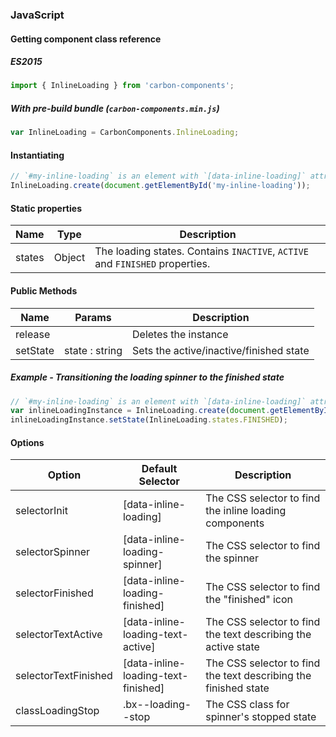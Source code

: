 ### JavaScript

#### Getting component class reference

##### ES2015

```javascript
import { InlineLoading } from 'carbon-components';
```

##### With pre-build bundle (`carbon-components.min.js`)

```javascript
var InlineLoading = CarbonComponents.InlineLoading;
```

#### Instantiating

```javascript
// `#my-inline-loading` is an element with `[data-inline-loading]` attribute
InlineLoading.create(document.getElementById('my-inline-loading'));
```

#### Static properties

| Name    | Type   | Description                                                                  |
|---------|--------|------------------------------------------------------------------------------|
| states  | Object | The loading states. Contains `INACTIVE`, `ACTIVE` and `FINISHED` properties. |

#### Public Methods

| Name     | Params         | Description                                                 |
|----------|----------------|-------------------------------------------------------------|
| release  |                | Deletes the instance                                        |
| setState | state : string | Sets the active/inactive/finished state                     |

##### Example - Transitioning the loading spinner to the finished state

```javascript
// `#my-inline-loading` is an element with `[data-inline-loading]` attribute
var inlineLoadingInstance = InlineLoading.create(document.getElementById('my-inline-loading'));
inlineLoadingInstance.setState(InlineLoading.states.FINISHED);
```

#### Options

| Option               | Default Selector                    | Description                                                     |
|----------------------|-------------------------------------|-----------------------------------------------------------------|
| selectorInit         | [data-inline-loading]               | The CSS selector to find the inline loading components          |
| selectorSpinner      | [data-inline-loading-spinner]       | The CSS selector to find the spinner                            |
| selectorFinished     | [data-inline-loading-finished]      | The CSS selector to find the "finished" icon                    |  
| selectorTextActive   | [data-inline-loading-text-active]   | The CSS selector to find the text describing the active state   |
| selectorTextFinished | [data-inline-loading-text-finished] | The CSS selector to find the text describing the finished state |
| classLoadingStop     | .bx--loading--stop                  | The CSS class for spinner's stopped state                       |
